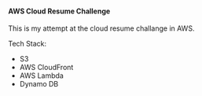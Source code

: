 #### AWS Cloud Resume Challenge

This is my attempt at the cloud resume challange in AWS. 


Tech Stack:
- S3
- AWS CloudFront
- AWS Lambda
- Dynamo DB 

